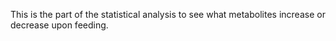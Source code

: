 This is the part of the statistical analysis to see what metabolites increase or decrease upon feeding.
